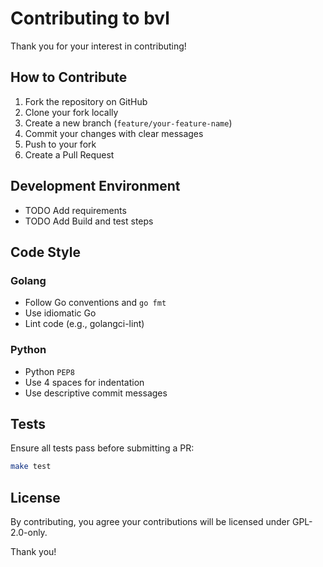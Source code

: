 # Contributing to bvl

Thank you for your interest in contributing!

## How to Contribute

1. Fork the repository on GitHub
2. Clone your fork locally
3. Create a new branch (`feature/your-feature-name`)
4. Commit your changes with clear messages
5. Push to your fork
6. Create a Pull Request

## Development Environment

- TODO Add requirements
- TODO Add Build and test steps

## Code Style

### Golang

- Follow Go conventions and `go fmt`
- Use idiomatic Go
- Lint code (e.g., golangci-lint)

### Python

- Python `PEP8`
- Use 4 spaces for indentation
- Use descriptive commit messages

## Tests

Ensure all tests pass before submitting a PR:

```bash
make test
```

## License

By contributing, you agree your contributions will be licensed under GPL-2.0-only.

Thank you!
